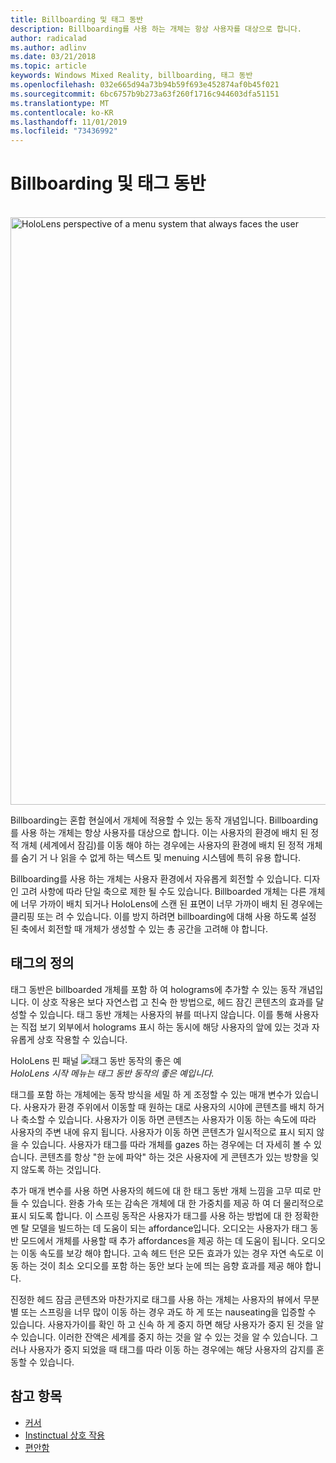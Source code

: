 ```yaml
---
title: Billboarding 및 태그 동반
description: Billboarding를 사용 하는 개체는 항상 사용자를 대상으로 합니다.
author: radicalad
ms.author: adlinv
ms.date: 03/21/2018
ms.topic: article
keywords: Windows Mixed Reality, billboarding, 태그 동반
ms.openlocfilehash: 032e665d94a73b94b59f693e452874af0b45f021
ms.sourcegitcommit: 6bc6757b9b273a63f260f1716c944603dfa51151
ms.translationtype: MT
ms.contentlocale: ko-KR
ms.lasthandoff: 11/01/2019
ms.locfileid: "73436992"
---
```

# <a name="billboarding-and-tag-along"></a>Billboarding 및 태그 동반

<br>

<img src="images/billboarding-fragments.gif" alt="HoloLens perspective of a menu system that always faces the user" width="940px">

Billboarding는 혼합 현실에서 개체에 적용할 수 있는 동작 개념입니다. Billboarding를 사용 하는 개체는 항상 사용자를 대상으로 합니다. 이는 사용자의 환경에 배치 된 정적 개체 (세계에서 잠김)를 이동 해야 하는 경우에는 사용자의 환경에 배치 된 정적 개체를 숨기 거 나 읽을 수 없게 하는 텍스트 및 menuing 시스템에 특히 유용 합니다.

Billboarding를 사용 하는 개체는 사용자 환경에서 자유롭게 회전할 수 있습니다. 디자인 고려 사항에 따라 단일 축으로 제한 될 수도 있습니다. Billboarded 개체는 다른 개체에 너무 가까이 배치 되거나 HoloLens에 스캔 된 표면이 너무 가까이 배치 된 경우에는 클리핑 또는 려 수 있습니다. 이를 방지 하려면 billboarding에 대해 사용 하도록 설정 된 축에서 회전할 때 개체가 생성할 수 있는 총 공간을 고려해 야 합니다.

## <a name="what-is-a-tag-along"></a>태그의 정의

태그 동반은 billboarded 개체를 포함 하 여 holograms에 추가할 수 있는 동작 개념입니다. 이 상호 작용은 보다 자연스럽 고 친숙 한 방법으로, 헤드 잠긴 콘텐츠의 효과를 달성할 수 있습니다. 태그 동반 개체는 사용자의 뷰를 떠나지 않습니다. 이를 통해 사용자는 직접 보기 외부에서 holograms 표시 하는 동시에 해당 사용자의 앞에 있는 것과 자유롭게 상호 작용할 수 있습니다.

HoloLens 핀 패널 ![태그 동반 동작의 좋은 예](images/tagalong-1000px.jpg)<br>
*HoloLens 시작 메뉴는 태그 동반 동작의 좋은 예입니다.*

태그를 포함 하는 개체에는 동작 방식을 세밀 하 게 조정할 수 있는 매개 변수가 있습니다. 사용자가 환경 주위에서 이동할 때 원하는 대로 사용자의 시야에 콘텐츠를 배치 하거나 축소할 수 있습니다. 사용자가 이동 하면 콘텐츠는 사용자가 이동 하는 속도에 따라 사용자의 주변 내에 유지 됩니다. 사용자가 이동 하면 콘텐츠가 일시적으로 표시 되지 않을 수 있습니다. 사용자가 태그를 따라 개체를 gazes 하는 경우에는 더 자세히 볼 수 있습니다. 콘텐츠를 항상 "한 눈에 파악" 하는 것은 사용자에 게 콘텐츠가 있는 방향을 잊지 않도록 하는 것입니다.

추가 매개 변수를 사용 하면 사용자의 헤드에 대 한 태그 동반 개체 느낌을 고무 띠로 만들 수 있습니다. 완충 가속 또는 감속은 개체에 대 한 가중치를 제공 하 여 더 물리적으로 표시 되도록 합니다. 이 스프링 동작은 사용자가 태그를 사용 하는 방법에 대 한 정확한 멘 탈 모델을 빌드하는 데 도움이 되는 affordance입니다. 오디오는 사용자가 태그 동반 모드에서 개체를 사용할 때 추가 affordances을 제공 하는 데 도움이 됩니다. 오디오는 이동 속도를 보강 해야 합니다. 고속 헤드 턴은 모든 효과가 있는 경우 자연 속도로 이동 하는 것이 최소 오디오를 포함 하는 동안 보다 눈에 띄는 음향 효과를 제공 해야 합니다.

진정한 헤드 잠금 콘텐츠와 마찬가지로 태그를 사용 하는 개체는 사용자의 뷰에서 무분별 또는 스프링을 너무 많이 이동 하는 경우 과도 하 게 또는 nauseating을 입증할 수 있습니다. 사용자가이를 확인 하 고 신속 하 게 중지 하면 해당 사용자가 중지 된 것을 알 수 있습니다. 이러한 잔액은 세계를 중지 하는 것을 알 수 있는 것을 알 수 있습니다. 그러나 사용자가 중지 되었을 때 태그를 따라 이동 하는 경우에는 해당 사용자의 감지를 혼동할 수 있습니다.

## <a name="see-also"></a>참고 항목
* [커서](cursors.md)
* [Instinctual 상호 작용](interaction-fundamentals.md)
* [편안함](comfort.md)
